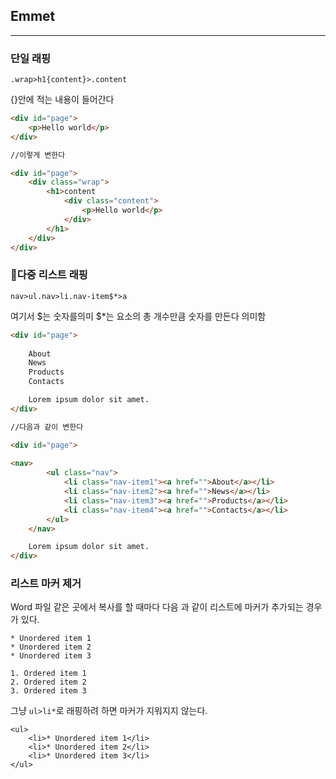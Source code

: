 ## Emmet
---
### 단일 래핑
`.wrap>h1{content}>.content`

{}안에 적는 내용이 들어간다

```html
<div id="page">
    <p>Hello world</p>
</div>

//이렇게 변한다

<div id="page">
    <div class="wrap">
    	<h1>content
    		<div class="content">
    			<p>Hello world</p>
    		</div>
    	</h1>
    </div>
</div>
```

### 다중 리스트 래핑
`nav>ul.nav>li.nav-item$*>a`

여기서 $는 숫자를의미
$\*는 요소의 총 개수만큼 숫자를 만든다 의미함


```html
<div id="page">
    
    About
    News
    Products
    Contacts

    Lorem ipsum dolor sit amet.
</div>

//다음과 같이 변한다

<div id="page">
    
<nav>
    	<ul class="nav">
    		<li class="nav-item1"><a href="">About</a></li>
    		<li class="nav-item2"><a href="">News</a></li>
    		<li class="nav-item3"><a href="">Products</a></li>
    		<li class="nav-item4"><a href="">Contacts</a></li>
    	</ul>
    </nav>

    Lorem ipsum dolor sit amet.
</div>
```


### 리스트 마커 제거

Word 파일 같은 곳에서 복사를 할 때마다 다음 과 같이 리스트에 마커가 추가되는 경우가 있다.
```
* Unordered item 1
* Unordered item 2
* Unordered item 3

1. Ordered item 1
2. Ordered item 2
3. Ordered item 3
```

그냥 `ul>li*`로 래핑하려 하면 마커가 지워지지 않는다.
```
<ul>
    <li>* Unordered item 1</li>
    <li>* Unordered item 2</li>
    <li>* Unordered item 3</li>
</ul>
```

